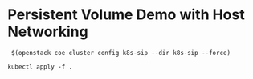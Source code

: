 # Persistent Volume Demo with Host Networking

     $(openstack coe cluster config k8s-sip --dir k8s-sip --force)

    kubectl apply -f .
